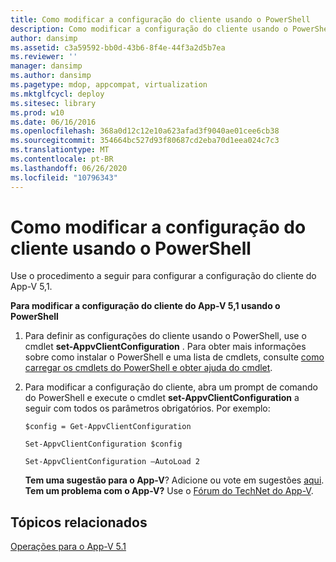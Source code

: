 ```yaml
---
title: Como modificar a configuração do cliente usando o PowerShell
description: Como modificar a configuração do cliente usando o PowerShell
author: dansimp
ms.assetid: c3a59592-bb0d-43b6-8f4e-44f3a2d5b7ea
ms.reviewer: ''
manager: dansimp
ms.author: dansimp
ms.pagetype: mdop, appcompat, virtualization
ms.mktglfcycl: deploy
ms.sitesec: library
ms.prod: w10
ms.date: 06/16/2016
ms.openlocfilehash: 368a0d12c12e10a623afad3f9040ae01cee6cb38
ms.sourcegitcommit: 354664bc527d93f80687cd2eba70d1eea024c7c3
ms.translationtype: MT
ms.contentlocale: pt-BR
ms.lasthandoff: 06/26/2020
ms.locfileid: "10796343"
---
```

# Como modificar a configuração do cliente usando o PowerShell


Use o procedimento a seguir para configurar a configuração do cliente do App-V 5,1.

**Para modificar a configuração do cliente do App-V 5,1 usando o PowerShell**

1.  Para definir as configurações do cliente usando o PowerShell, use o cmdlet **set-AppvClientConfiguration** . Para obter mais informações sobre como instalar o PowerShell e uma lista de cmdlets, consulte [como carregar os cmdlets do PowerShell e obter ajuda do cmdlet](how-to-load-the-powershell-cmdlets-and-get-cmdlet-help-51.md).

2.  Para modificar a configuração do cliente, abra um prompt de comando do PowerShell e execute o cmdlet **set-AppvClientConfiguration** a seguir com todos os parâmetros obrigatórios. Por exemplo:

    `$config = Get-AppvClientConfiguration`

    `Set-AppvClientConfiguration $config`

    `Set-AppvClientConfiguration –AutoLoad 2`

    **Tem uma sugestão para o App-V**? Adicione ou vote em sugestões [aqui](http://appv.uservoice.com/forums/280448-microsoft-application-virtualization). **Tem um problema com o App-V?** Use o [Fórum do TechNet do App-V](https://social.technet.microsoft.com/Forums/home?forum=mdopappv).

## Tópicos relacionados


[Operações para o App-V 5.1](operations-for-app-v-51.md)

 

 





